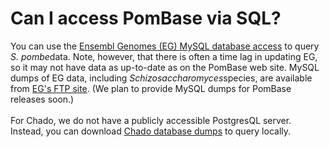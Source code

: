 # Can I access PomBase via SQL?
<!-- pombase_categories: Querying/Searching,Tools and Resources -->

You can use the [Ensembl Genomes (EG) MySQL database access](http://ensemblgenomes.org/info/access/mysql) to query *S.
pombe*data. Note, however, that there is often a time lag in updating
EG, so it may not have data as up-to-date as on the PomBase web site.
MySQL dumps of EG data, including *Schizosaccharomyces*species, are
available from [EG's FTP site](ftp://ftp.ensemblgenomes.org/pub/current/fungi/mysql/). (We plan
to provide MySQL dumps for PomBase releases soon.)\
\
For Chado, we do not have a publicly accessible PostgresQL server.
Instead, you can download [Chado database dumps](/downloads/chado-database-dumps) to query locally.

